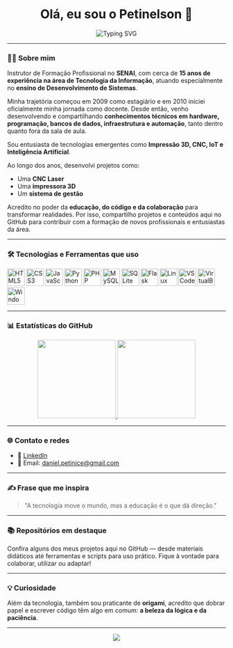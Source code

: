 <h1 align="center">Olá, eu sou o Petinelson 👋</h1>

<p align="center">
  <img src="https://readme-typing-svg.demolab.com?font=Fira+Code&duration=4000&pause=1000&center=true&width=435&lines=Instrutor+de+Formação+Profissional+no+SENAI;Apaixonado+por+Tecnologia+e+Educação;Entusiasta+em+IA%2C+IoT%2C+e+Automação" alt="Typing SVG" />
</p>

---

### 👨‍🏫 Sobre mim

Instrutor de Formação Profissional no **SENAI**, com cerca de **15 anos de experiência na área de Tecnologia da Informação**, atuando especialmente no **ensino de Desenvolvimento de Sistemas**.

Minha trajetória começou em 2009 como estagiário e em 2010 iniciei oficialmente minha jornada como docente. Desde então, venho desenvolvendo e compartilhando **conhecimentos técnicos em hardware, programação, bancos de dados, infraestrutura e automação**, tanto dentro quanto fora da sala de aula.

Sou entusiasta de tecnologias emergentes como **Impressão 3D, CNC, IoT e Inteligência Artificial**. 

Ao longo dos anos, desenvolvi projetos como:
- Uma **CNC Laser** 
- Uma **impressora 3D**
- Um **sistema de gestão**

Acredito no poder da **educação, do código e da colaboração** para transformar realidades. Por isso, compartilho projetos e conteúdos aqui no GitHub para contribuir com a formação de novos profissionais e entusiastas da área.

---

### 🛠️ Tecnologias e Ferramentas que uso

<p align="left">
  <img src="https://cdn.jsdelivr.net/gh/devicons/devicon/icons/html5/html5-original.svg" alt="HTML5" width="40" height="40"/>
  <img src="https://cdn.jsdelivr.net/gh/devicons/devicon/icons/css3/css3-original.svg" alt="CSS3" width="40" height="40"/>
  <img src="https://cdn.jsdelivr.net/gh/devicons/devicon/icons/javascript/javascript-original.svg" alt="JavaScript" width="40" height="40"/>
  <img src="https://cdn.jsdelivr.net/gh/devicons/devicon/icons/python/python-original.svg" alt="Python" width="40" height="40"/>
  <img src="https://cdn.jsdelivr.net/gh/devicons/devicon/icons/php/php-original.svg" alt="PHP" width="40" height="40"/>
  <img src="https://cdn.jsdelivr.net/gh/devicons/devicon/icons/mysql/mysql-original.svg" alt="MySQL" width="40" height="40"/>
  <img src="https://cdn.jsdelivr.net/gh/devicons/devicon/icons/sqlite/sqlite-original.svg" alt="SQLite" width="40" height="40"/>
  <img src="https://cdn.jsdelivr.net/gh/devicons/devicon/icons/flask/flask-original.svg" alt="Flask" width="40" height="40"/>
  <img src="https://cdn.jsdelivr.net/gh/devicons/devicon/icons/linux/linux-original.svg" alt="Linux" width="40" height="40"/>
  <img src="https://cdn.jsdelivr.net/gh/devicons/devicon/icons/vscode/vscode-original.svg" alt="VSCode" width="40" height="40"/>
  <img src="https://upload.wikimedia.org/wikipedia/commons/d/d5/Virtualbox_logo.png" alt="VirtualBox" width="40" height="40"/>
  <img src="https://cdn.jsdelivr.net/gh/devicons/devicon/icons/windows8/windows8-original.svg" alt="Windows" width="40" height="40"/>
</p>

---

### 📊 Estatísticas do GitHub

<div align="center">
  <a href="https://github.com/Petinelson">
    <img height="180em" src="https://github-readme-stats.vercel.app/api?username=Petinelson&show_icons=true&theme=dracula&include_all_commits=true&count_private=true"/>
    <img height="180em" src="https://github-readme-stats.vercel.app/api/top-langs/?username=Petinelson&layout=compact&langs_count=10&theme=dracula"/>
  </a>
</div>

---

### 🌐 Contato e redes

- 💼 [LinkedIn](https://www.linkedin.com/in/seu-perfil)
- 📧 Email: daniel.petinice@gmail.com

---

### ✍️ Frase que me inspira

> "A tecnologia move o mundo, mas a educação é o que dá direção."

---

### 📚 Repositórios em destaque

Confira alguns dos meus projetos aqui no GitHub — desde materiais didáticos até ferramentas e scripts para uso prático. Fique à vontade para colaborar, utilizar ou adaptar!

---

### 💡 Curiosidade

Além da tecnologia, também sou praticante de **origami**, acredito que dobrar papel e escrever código têm algo em comum: **a beleza da lógica e da paciência**.

---

<p align="center">
  <img src="https://capsule-render.vercel.app/api?type=waving&color=gradient&height=100&section=footer"/>
</p>
